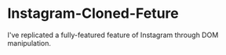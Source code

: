 # Instagram-Cloned-Feture
I've replicated a fully-featured feature of Instagram through DOM manipulation.
